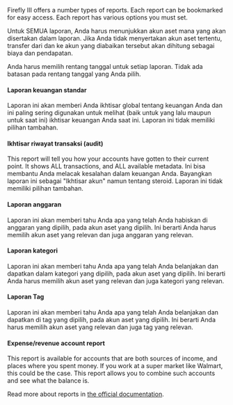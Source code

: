 Firefly III offers a number types of reports. Each report can be bookmarked for easy access. Each report has various options you must set.

Untuk SEMUA laporan, Anda harus menunjukkan akun aset mana yang akan disertakan dalam laporan. Jika Anda tidak menyertakan akun aset tertentu, transfer dari dan ke akun yang diabaikan tersebut akan dihitung sebagai biaya dan pendapatan.

Anda harus memilih rentang tanggal untuk setiap laporan. Tidak ada batasan pada rentang tanggal yang Anda pilih.

#### Laporan keuangan standar

Laporan ini akan memberi Anda ikhtisar global tentang keuangan Anda dan ini paling sering digunakan untuk melihat (baik untuk yang lalu maupun untuk saat ini) ikhtisar keuangan Anda saat ini. Laporan ini tidak memiliki pilihan tambahan.

#### Ikhtisar riwayat transaksi (audit)

This report will tell you how your accounts have gotten to their current point. It shows ALL transactions, and ALL available metadata. Ini bisa membantu Anda melacak kesalahan dalam keuangan Anda. Bayangkan laporan ini sebagai "Ikhtisar akun" namun tentang steroid. Laporan ini tidak memiliki pilihan tambahan.

#### Laporan anggaran

Laporan ini akan memberi tahu Anda apa yang telah Anda habiskan di anggaran yang dipilih, pada akun aset yang dipilih. Ini berarti Anda harus memilih akun aset yang relevan dan juga anggaran yang relevan.

#### Laporan kategori

Laporan ini akan memberi tahu Anda apa yang telah Anda belanjakan dan dapatkan dalam kategori yang dipilih, pada akun aset yang dipilih. Ini berarti Anda harus memilih akun aset yang relevan dan juga kategori yang relevan.

#### Laporan Tag

Laporan ini akan memberi tahu Anda apa yang telah Anda belanjakan dan dapatkan di tag yang dipilih, pada akun aset yang dipilih. Ini berarti Anda harus memilih akun aset yang relevan dan juga tag yang relevan.

#### Expense/revenue account report

This report is available for accounts that are both sources of income, and places where you spent money. If you work at a super market like Walmart, this could be the case. This report allows you to combine such accounts and see what the balance is.

Read more about reports in [the official documentation](https://firefly-iii.readthedocs.io/en/latest/advanced/reports.html).